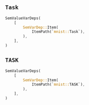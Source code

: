 ## `Task`

```rust
SemValueVarDeps(
    [
        SemVarDep::Item(
            ItemPath(`mnist::Task`),
        ),
    ],
)
```

## `TASK`

```rust
SemValueVarDeps(
    [
        SemVarDep::Item(
            ItemPath(`mnist::TASK`),
        ),
    ],
)
```
